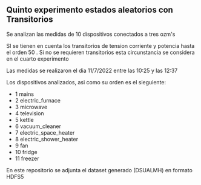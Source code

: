 ## Quinto experimento estados aleatorios con Transitorios

Se analizan las medidas de  10 dispositivos conectados a tres ozm's 

SI  se tienen en cuenta los transitorios de tension corriente y  potencia  hasta el orden 50 . Si no se requieren transitorios  esta circunstancia se considera en el cuarto experimento

Las medidas se realizaron el dia 11/7/2022 entre las 10:25 y las 12:37 

Los dispositivos analizados,  asi como su orden es el sieguiente:

 - 1 mains
 - 2 electric_furnace
 - 3 microwave
 - 4 television
 - 5 kettle
 - 6 vacuum_cleaner
 - 7 electric_space_heater
 - 8 electric_shower_heater
 - 9 fan
 - 10 fridge
 - 11 freezer

En este repositorio se adjunta el dataset generado (DSUALMH) en formato HDFS5
